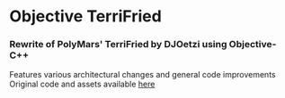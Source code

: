 # Objective TerriFried
### Rewrite of PolyMars' TerriFried by DJOetzi using Objective-C++
Features various architectural changes and general code improvements <br>
Original code and assets available [here](https://github.com/PolyMarsDev/Terri-Fried)
